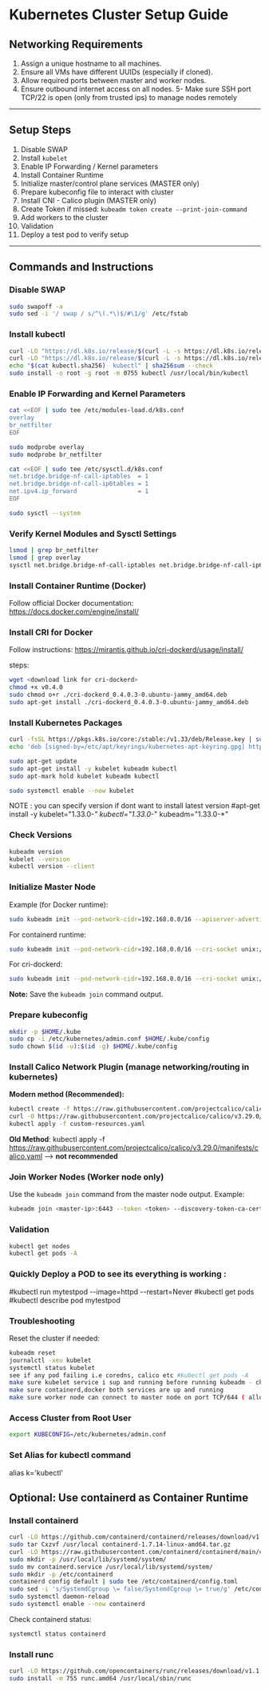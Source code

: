 
# Kubernetes Cluster Setup Guide

## Networking Requirements

1. Assign a unique hostname to all machines.
2. Ensure all VMs have different UUIDs (especially if cloned).
3. Allow required ports between master and worker nodes.
4. Ensure outbound internet access on all nodes.
5- Make sure SSH port TCP/22 is open (only from trusted ips) to manage nodes remotely

---

## Setup Steps

1. Disable SWAP
2. Install `kubelet`
3. Enable IP Forwarding / Kernel parameters
4. Install Container Runtime
5. Initialize master/control plane services (MASTER only)
6. Prepare kubeconfig file to interact with cluster
7. Install CNI - Calico plugin (MASTER only)
8. Create Token if missed: `kubeadm token create --print-join-command`
9. Add workers to the cluster
10. Validation
11. Deploy a test pod to verify setup

---

## Commands and Instructions

### Disable SWAP
```bash
sudo swapoff -a
sudo sed -i '/ swap / s/^\(.*\)$/#\1/g' /etc/fstab
```

### Install kubectl
```bash
curl -LO "https://dl.k8s.io/release/$(curl -L -s https://dl.k8s.io/release/stable.txt)/bin/linux/amd64/kubectl"
curl -LO "https://dl.k8s.io/release/$(curl -L -s https://dl.k8s.io/release/stable.txt)/bin/linux/amd64/kubectl.sha256"
echo "$(cat kubectl.sha256)  kubectl" | sha256sum --check
sudo install -o root -g root -m 0755 kubectl /usr/local/bin/kubectl
```

### Enable IP Forwarding and Kernel Parameters
```bash
cat <<EOF | sudo tee /etc/modules-load.d/k8s.conf
overlay
br_netfilter
EOF

sudo modprobe overlay
sudo modprobe br_netfilter

cat <<EOF | sudo tee /etc/sysctl.d/k8s.conf
net.bridge.bridge-nf-call-iptables  = 1
net.bridge.bridge-nf-call-ip6tables = 1
net.ipv4.ip_forward                 = 1
EOF

sudo sysctl --system
```

### Verify Kernel Modules and Sysctl Settings
```bash
lsmod | grep br_netfilter
lsmod | grep overlay
sysctl net.bridge.bridge-nf-call-iptables net.bridge.bridge-nf-call-ip6tables net.ipv4.ip_forward
```

### Install Container Runtime (Docker)
Follow official Docker documentation:
https://docs.docker.com/engine/install/

### Install CRI for Docker
Follow instructions:
https://mirantis.github.io/cri-dockerd/usage/install/

 steps:
```bash
wget <download link for cri-dockerd>
chmod +x v0.4.0
sudo chmod o+r ./cri-dockerd_0.4.0.3-0.ubuntu-jammy_amd64.deb
sudo apt-get install ./cri-dockerd_0.4.0.3-0.ubuntu-jammy_amd64.deb
```

### Install Kubernetes Packages
```bash
curl -fsSL https://pkgs.k8s.io/core:/stable:/v1.33/deb/Release.key | sudo gpg --dearmor -o /etc/apt/keyrings/kubernetes-apt-keyring.gpg
echo 'deb [signed-by=/etc/apt/keyrings/kubernetes-apt-keyring.gpg] https://pkgs.k8s.io/core:/stable:/v1.33/deb/ /' | sudo tee /etc/apt/sources.list.d/kubernetes.list

sudo apt-get update
sudo apt-get install -y kubelet kubeadm kubectl
sudo apt-mark hold kubelet kubeadm kubectl

sudo systemctl enable --now kubelet
```

NOTE : you can specify version if dont want to install latest version #apt-get install -y kubelet="1.33.0-*" kubectl="1.33.0-*" kubeadm="1.33.0-*"

### Check Versions
```bash
kubeadm version
kubelet --version
kubectl version --client
```

### Initialize Master Node
Example (for Docker runtime):
```bash
sudo kubeadm init --pod-network-cidr=192.168.0.0/16 --apiserver-advertise-address=<master-ip> --node-name=kube-master
```

For containerd runtime:
```bash
sudo kubeadm init --pod-network-cidr=192.168.0.0/16 --cri-socket unix:///var/run/containerd/containerd.sock
```

For cri-dockerd:
```bash
sudo kubeadm init --pod-network-cidr=192.168.0.0/16 --cri-socket unix:///var/run/cri-dockerd.sock
```

**Note:** Save the `kubeadm join` command output.

### Prepare kubeconfig
```bash
mkdir -p $HOME/.kube
sudo cp -i /etc/kubernetes/admin.conf $HOME/.kube/config
sudo chown $(id -u):$(id -g) $HOME/.kube/config
```

### Install Calico Network Plugin (manage networking/routing in kubernetes)
**Modern method (Recommended):**
```bash
kubectl create -f https://raw.githubusercontent.com/projectcalico/calico/v3.29.0/manifests/tigera-operator.yaml
curl -O https://raw.githubusercontent.com/projectcalico/calico/v3.29.0/manifests/custom-resources.yaml
kubectl apply -f custom-resources.yaml
```

**Old Method**: kubectl apply -f https://raw.githubusercontent.com/projectcalico/calico/v3.29.0/manifests/calico.yaml --> **not recommended**


### Join Worker Nodes (Worker node only)
Use the `kubeadm join` command from the master node output.
Example:
```bash
kubeadm join <master-ip>:6443 --token <token> --discovery-token-ca-cert-hash sha256:<hash>
```

### Validation
```bash
kubectl get nodes
kubectl get pods -A
```

### Quickly Deploy a POD to see its everything is working :
#kubectl run mytestpod --image=httpd --restart=Never
#kubectl get pods
#kubectl describe pod mytestpod


### Troubleshooting
Reset the cluster if needed:
```bash
kubeadm reset
journalctl -xeu kubelet
systemctl status kubelet
see if any pod failing i.e coredns, calico etc #kubectl get pods -A
make sure kubelet service i sup and running before running kubeadm - check its health via endpoint http://127.0.0.1:10248/healthz
make sure containerd,docker both services are up and running
make sure worker node can connect to master node on port TCP/644 ( allow in NSG,OS level Firewall, - use telnet, tracetcp to check connectivity)

```



### Access Cluster from Root User
```bash
export KUBECONFIG=/etc/kubernetes/admin.conf
```


### Set Alias for kubectl command
alias k='kubectl'



## Optional: Use containerd as Container Runtime

### Install containerd
```bash
curl -LO https://github.com/containerd/containerd/releases/download/v1.7.14/containerd-1.7.14-linux-amd64.tar.gz
sudo tar Cxzvf /usr/local containerd-1.7.14-linux-amd64.tar.gz
curl -LO https://raw.githubusercontent.com/containerd/containerd/main/containerd.service
sudo mkdir -p /usr/local/lib/systemd/system/
sudo mv containerd.service /usr/local/lib/systemd/system/
sudo mkdir -p /etc/containerd
containerd config default | sudo tee /etc/containerd/config.toml
sudo sed -i 's/SystemdCgroup \= false/SystemdCgroup \= true/g' /etc/containerd/config.toml
sudo systemctl daemon-reload
sudo systemctl enable --now containerd
```

Check containerd status:
```bash
systemctl status containerd
```

### Install runc
```bash
curl -LO https://github.com/opencontainers/runc/releases/download/v1.1.12/runc.amd64
sudo install -m 755 runc.amd64 /usr/local/sbin/runc
```


